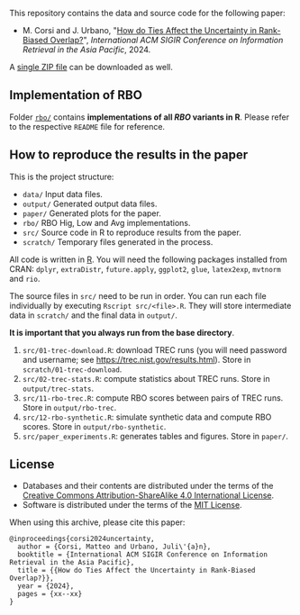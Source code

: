 This repository contains the data and source code for the following paper:

- M. Corsi and J. Urbano, "[How do Ties Affect the Uncertainty in Rank-Biased Overlap?](https://julian-urbano.info/files/publications/069-how-ties-affect-uncertainty-rank-biased-overlap.pdf)", *International ACM SIGIR Conference on Information Retrieval in the Asia Pacific*, 2024.

A [single ZIP file](https://github.com/matteo-corsi/sigir_ap24/archive/master.zip) can be downloaded as well.

## Implementation of RBO

Folder [`rbo/`](./rbo/) contains **implementations of all $RBO$ variants in R**. Please refer to the respective `README` file for reference.

## How to reproduce the results in the paper
This is the project structure:

- `data/` Input data files.
- `output/` Generated output data files.
- `paper/` Generated plots for the paper.
- `rbo/` RBO Hig, Low and Avg implementations.
- `src/` Source code in R to reproduce results from the paper.
- `scratch/` Temporary files generated in the process.

All code is written in [R](https://www.r-project.org). You will need the following packages installed from CRAN: `dplyr`, `extraDistr`, `future.apply`, `ggplot2`, `glue`, `latex2exp`, `mvtnorm` and `rio`.

The source files in `src/` need to be run in order. You can run each file individually by executing `Rscript src/<file>.R`. They will store intermediate data in `scratch/` and the final data in `output/`.

**It is important that you always run from the base directory**.

1. `src/01-trec-download.R`: download TREC runs (you will need password and username; see <https://trec.nist.gov/results.html>). Store in `scratch/01-trec-download`.
2. `src/02-trec-stats.R`: compute statistics about TREC runs. Store in `output/trec-stats`.
3. `src/11-rbo-trec.R`: compute RBO scores between pairs of TREC runs. Store in `output/rbo-trec`.
4. `src/12-rbo-synthetic.R`: simulate synthetic data and compute RBO scores. Store in `output/rbo-synthetic`.
5. `src/paper_experiments.R`: generates tables and figures. Store in `paper/`.

## License

- Databases and their contents are distributed under the terms of the [Creative Commons Attribution-ShareAlike 4.0 International License](http://creativecommons.org/licenses/by-sa/4.0/).
- Software is distributed under the terms of the [MIT License](https://opensource.org/licenses/MIT).

When using this archive, please cite this paper:

    @inproceedings{corsi2024uncertainty,
      author = {Corsi, Matteo and Urbano, Juli\'{a}n},
      booktitle = {International ACM SIGIR Conference on Information Retrieval in the Asia Pacific},
      title = {{How do Ties Affect the Uncertainty in Rank-Biased Overlap?}},
      year = {2024},
      pages = {xx--xx}
    }